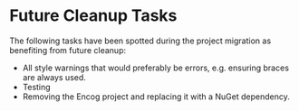# Future Cleanup Tasks 

The following tasks have been spotted during the project migration as benefiting from future cleanup:

- All style warnings that would preferably be errors, e.g. ensuring braces are always used.
- Testing
- Removing the Encog project and replacing it with a NuGet dependency.  
